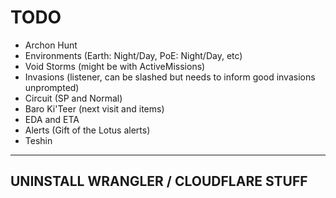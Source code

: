 # TODO
- Archon Hunt
- Environments (Earth: Night/Day, PoE: Night/Day, etc)
- Void Storms (might be with ActiveMissions)
- Invasions (listener, can be slashed but needs to inform good invasions unprompted)
- Circuit (SP and Normal)
- Baro Ki'Teer (next visit and items)
- EDA and ETA
- Alerts (Gift of the Lotus alerts)
- Teshin
---
## UNINSTALL WRANGLER / CLOUDFLARE STUFF